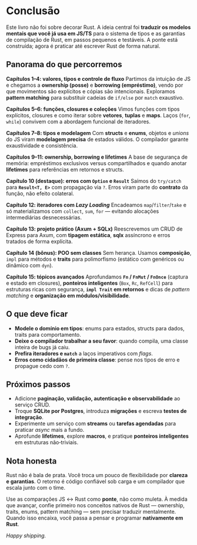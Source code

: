 # Conclusão

Este livro não foi sobre decorar Rust. A ideia central foi **traduzir os modelos mentais que você já usa em JS/TS** para o sistema de tipos e as garantias de compilação de Rust, em passos pequenos e testáveis. A ponte está construída; agora é praticar até escrever Rust de forma natural.

## Panorama do que percorremos

**Capítulos 1–4: valores, tipos e controle de fluxo**
Partimos da intuição de JS e chegamos a **ownership (posse)** e **borrowing (empréstimo)**, vendo por que movimentos são explícitos e cópias são intencionais. Exploramos **pattern matching** para substituir cadeias de `if/else` por `match` exaustivo.

**Capítulos 5–6: funções, closures e coleções**
Vimos funções com tipos explícitos, closures e como iterar sobre **vetores**, **tuplas** e **maps**. Laços (`for`, `while`) convivem com a abordagem funcional de iteradores.

**Capítulos 7–8: tipos e modelagem**
Com **structs** e **enums**, objetos e *unions* do JS viram **modelagem precisa** de estados válidos. O compilador garante exaustividade e consistência.

**Capítulos 9–11: ownership, borrowing e lifetimes**
A base de segurança de memória: empréstimos exclusivos versus compartilhados e quando anotar **lifetimes** para referências em retornos e structs.

**Capítulo 10 (destaque): erros com `Option` e `Result`**
Saímos do `try/catch` para **`Result<T, E>`** com propagação via `?`. Erros viram parte do **contrato** da função, não efeito colateral.

**Capítulo 12: iteradores com *Lazy Loading***
Encadeamos `map`/`filter`/`take` e só materializamos com `collect`, `sum`, `for` — evitando alocações intermediárias desnecessárias.

**Capítulo 13: projeto prático (Axum + SQLx)**
Reescrevemos um CRUD de Express para Axum, com **tipagem estática**, **sqlx** assíncrono e erros tratados de forma explícita.

**Capítulo 14 (bônus): POO sem classes**
Sem herança. Usamos **composição**, `impl` para métodos e **traits** para polimorfismo (estático com genéricos ou dinâmico com `dyn`).

**Capítulo 15: tópicos avançados**
Aprofundamos **`Fn` / `FnMut` / `FnOnce`** (captura e estado em closures), **ponteiros inteligentes** (`Box`, `Rc`, `RefCell`) para estruturas ricas com segurança, **`impl Trait` em retornos** e dicas de *pattern matching* e **organização em módulos/visibilidade**.

## O que deve ficar

* **Modele o domínio em tipos**: enums para estados, structs para dados, traits para comportamento.
* **Deixe o compilador trabalhar a seu favor**: quando compila, uma classe inteira de bugs já caiu.
* **Prefira iteradores e `match`** a laços imperativos com *flags*.
* **Erros como cidadãos de primeira classe**: pense nos tipos de erro e propague cedo com `?`.

## Próximos passos

* Adicione **paginação, validação, autenticação e observabilidade** ao serviço CRUD.
* Troque **SQLite por Postgres**, introduza **migrações** e escreva **testes de integração**.
* Experimente um serviço com **streams** ou **tarefas agendadas** para praticar *async* mais a fundo.
* Aprofunde **lifetimes**, explore **macros**, e pratique **ponteiros inteligentes** em estruturas não‑triviais.

## Nota honesta

Rust não é bala de prata. Você troca um pouco de flexibilidade por **clareza e garantias**. O retorno é código confiável sob carga e um compilador que escala junto com o time.

Use as comparações JS ↔ Rust como **ponte**, não como muleta. À medida que avançar, confie primeiro nos conceitos nativos de Rust — ownership, traits, enums, pattern matching — sem precisar traduzir mentalmente. Quando isso encaixa, você passa a pensar e programar **nativamente em Rust**.

*Happy shipping.*
